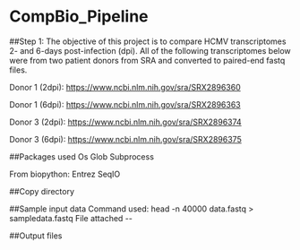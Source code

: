 # CompBio_Pipeline
##Step 1: 
The objective of this project is to compare HCMV transcriptomes 2- and 6-days post-infection (dpi). 
All of the following transcriptomes below were from two patient donors from SRA and converted to paired-end fastq files.

Donor 1 (2dpi): https://www.ncbi.nlm.nih.gov/sra/SRX2896360

Donor 1 (6dpi): https://www.ncbi.nlm.nih.gov/sra/SRX2896363 

Donor 3 (2dpi): https://www.ncbi.nlm.nih.gov/sra/SRX2896374 

Donor 3 (6dpi): https://www.ncbi.nlm.nih.gov/sra/SRX2896375

##Packages used 
Os
Glob 
Subprocess 

From biopython: 
Entrez 
SeqIO 

##Copy directory 

##Sample input data 
Command used: head -n 40000 data.fastq > sampledata.fastq
File attached -- 

##Output files 
